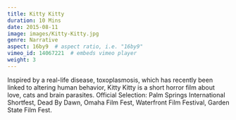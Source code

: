 ```yaml
---
title: Kitty Kitty
duration: 10 Mins
date: 2015-08-11
image: images/Kitty-Kitty.jpg
genre: Narrative
aspect: 16by9  # aspect ratio, i.e. "16by9"
vimeo_id: 14067221  # embeds vimeo player
weight: 3
---
```

Inspired by a real-life disease, toxoplasmosis, which has recently been linked to altering human behavior, Kitty Kitty is a short horror film about love, cats and brain parasites. Official Selection: Palm Springs International Shortfest, Dead By Dawn, Omaha Film Fest, Waterfront Film Festival, Garden State Film Fest.
